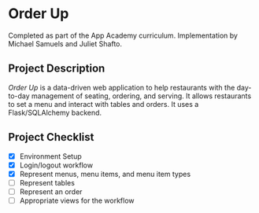 # Order Up
Completed as part of the App Academy curriculum. Implementation by Michael Samuels and Juliet Shafto.

## Project Description
_Order Up_ is a data-driven web application to help restaurants with the day-to-day management of seating, ordering, and serving. It allows restaurants to set a menu and interact with tables and orders. It uses a Flask/SQLAlchemy backend.

## Project Checklist
- [x] Environment Setup
- [x] Login/logout workflow
- [x] Represent menus, menu items, and menu item types
- [ ] Represent tables
- [ ] Represent an order
- [ ] Appropriate views for the workflow
